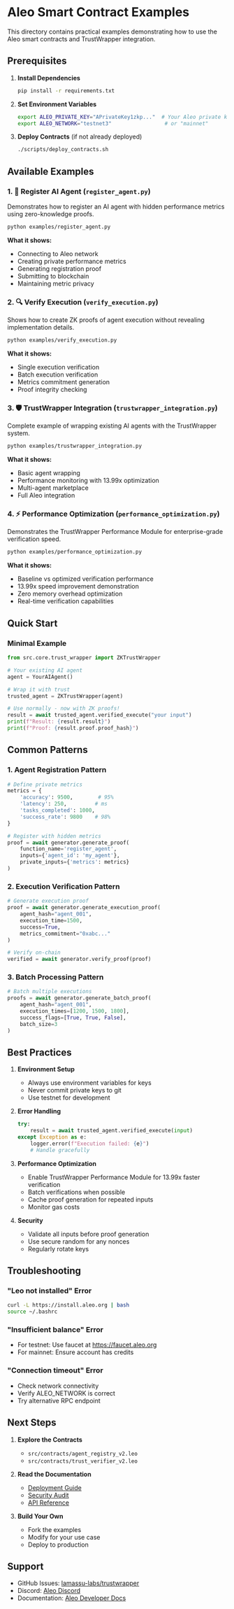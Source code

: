 # Aleo Smart Contract Examples

This directory contains practical examples demonstrating how to use the Aleo smart contracts and TrustWrapper integration.

## Prerequisites

1. **Install Dependencies**
   ```bash
   pip install -r requirements.txt
   ```

2. **Set Environment Variables**
   ```bash
   export ALEO_PRIVATE_KEY="APrivateKey1zkp..."  # Your Aleo private key
   export ALEO_NETWORK="testnet3"                 # or "mainnet"
   ```

3. **Deploy Contracts** (if not already deployed)
   ```bash
   ./scripts/deploy_contracts.sh
   ```

## Available Examples

### 1. 🤖 Register AI Agent (`register_agent.py`)
Demonstrates how to register an AI agent with hidden performance metrics using zero-knowledge proofs.

```bash
python examples/register_agent.py
```

**What it shows:**
- Connecting to Aleo network
- Creating private performance metrics
- Generating registration proof
- Submitting to blockchain
- Maintaining metric privacy

### 2. 🔍 Verify Execution (`verify_execution.py`)
Shows how to create ZK proofs of agent execution without revealing implementation details.

```bash
python examples/verify_execution.py
```

**What it shows:**
- Single execution verification
- Batch execution verification
- Metrics commitment generation
- Proof integrity checking

### 3. 🛡️ TrustWrapper Integration (`trustwrapper_integration.py`)
Complete example of wrapping existing AI agents with the TrustWrapper system.

```bash
python examples/trustwrapper_integration.py
```

**What it shows:**
- Basic agent wrapping
- Performance monitoring with 13.99x optimization
- Multi-agent marketplace
- Full Aleo integration

### 4. ⚡ Performance Optimization (`performance_optimization.py`)
Demonstrates the TrustWrapper Performance Module for enterprise-grade verification speed.

```bash
python examples/performance_optimization.py
```

**What it shows:**
- Baseline vs optimized verification performance
- 13.99x speed improvement demonstration
- Zero memory overhead optimization
- Real-time verification capabilities

## Quick Start

### Minimal Example
```python
from src.core.trust_wrapper import ZKTrustWrapper

# Your existing AI agent
agent = YourAIAgent()

# Wrap it with trust
trusted_agent = ZKTrustWrapper(agent)

# Use normally - now with ZK proofs!
result = await trusted_agent.verified_execute("your input")
print(f"Result: {result.result}")
print(f"Proof: {result.proof.proof_hash}")
```

## Common Patterns

### 1. Agent Registration Pattern
```python
# Define private metrics
metrics = {
    'accuracy': 9500,        # 95%
    'latency': 250,         # ms
    'tasks_completed': 1000,
    'success_rate': 9800    # 98%
}

# Register with hidden metrics
proof = await generator.generate_proof(
    function_name='register_agent',
    inputs={'agent_id': 'my_agent'},
    private_inputs={'metrics': metrics}
)
```

### 2. Execution Verification Pattern
```python
# Generate execution proof
proof = await generator.generate_execution_proof(
    agent_hash="agent_001",
    execution_time=1500,
    success=True,
    metrics_commitment="0xabc..."
)

# Verify on-chain
verified = await generator.verify_proof(proof)
```

### 3. Batch Processing Pattern
```python
# Batch multiple executions
proofs = await generator.generate_batch_proof(
    agent_hash="agent_001",
    execution_times=[1200, 1500, 1800],
    success_flags=[True, True, False],
    batch_size=3
)
```

## Best Practices

1. **Environment Setup**
   - Always use environment variables for keys
   - Never commit private keys to git
   - Use testnet for development

2. **Error Handling**
   ```python
   try:
       result = await trusted_agent.verified_execute(input)
   except Exception as e:
       logger.error(f"Execution failed: {e}")
       # Handle gracefully
   ```

3. **Performance Optimization**
   - Enable TrustWrapper Performance Module for 13.99x faster verification
   - Batch verifications when possible
   - Cache proof generation for repeated inputs
   - Monitor gas costs

4. **Security**
   - Validate all inputs before proof generation
   - Use secure random for any nonces
   - Regularly rotate keys

## Troubleshooting

### "Leo not installed" Error
```bash
curl -L https://install.aleo.org | bash
source ~/.bashrc
```

### "Insufficient balance" Error
- For testnet: Use faucet at https://faucet.aleo.org
- For mainnet: Ensure account has credits

### "Connection timeout" Error
- Check network connectivity
- Verify ALEO_NETWORK is correct
- Try alternative RPC endpoint

## Next Steps

1. **Explore the Contracts**
   - `src/contracts/agent_registry_v2.leo`
   - `src/contracts/trust_verifier_v2.leo`

2. **Read the Documentation**
   - [Deployment Guide](../docs/ALEO_DEPLOYMENT_GUIDE.md)
   - [Security Audit](../docs/ALEO_SECURITY_AUDIT.md)
   - [API Reference](../docs/API_QUICK_REFERENCE.md)

3. **Build Your Own**
   - Fork the examples
   - Modify for your use case
   - Deploy to production

## Support

- GitHub Issues: [lamassu-labs/trustwrapper](https://github.com/lamassu-labs/trustwrapper)
- Discord: [Aleo Discord](https://discord.gg/aleo)
- Documentation: [Aleo Developer Docs](https://developer.aleo.org)